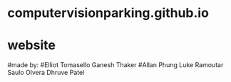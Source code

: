 # computervisionparking.github.io


# website

#made by:
#Elliot Tomasello	Ganesh Thaker
#Allan Phung	Luke Ramoutar
Saulo Olvera	Dhruve Patel
